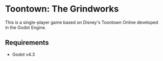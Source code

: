 # Toontown: The Grindworks


This is a single-player game based on Disney's Toontown Online developed in the Godot Engine.

## Requirements

- Godot v4.3



